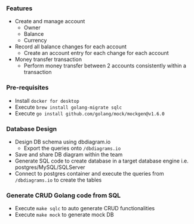 ### Features

- Create and manage account
  - Owner
  - Balance
  - Currency
- Record all balance changes for each account
  - Create an account entry for each change for each account
- Money transfer transaction
  - Perform money transfer between 2 accounts consistently within a transaction

### Pre-requisites

- Install `docker for desktop`
- Execute `brew install golang-migrate sqlc`
- Execute `go install github.com/golang/mock/mockgen@v1.6.0`

### Database Design

- Design DB schema using dbdiagram.io
  - Export the queries onto `/dbdiagrams.io`
- Save and share DB diagram within the team
- Generate SQL code to create database in a target database engine i.e. postgres/MySQL/SQLServer
- Connect to postgres container and execute the queries from `/dbdiagrams.io` to create the tables

### Generate CRUD Golang code from SQL

- Execute `make sqlc` to auto generate CRUD functionalities
- Execute `make mock` to generate mock DB
